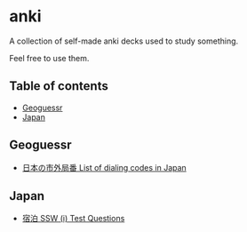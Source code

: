 # anki

A collection of self-made anki decks used to study something.

Feel free to use them.

## Table of contents

- [Geoguessr](#geoguessr)
- [Japan](#japan)

## Geoguessr

- [日本の市外局番 List of dialing codes in Japan](https://github.com/LMNYX/anki/raw/refs/heads/main/%E6%97%A5%E6%9C%AC%E3%81%AE%E5%B8%82%E5%A4%96%E5%B1%80%E7%95%AA%20List%20of%20dialing%20codes%20in%20Japan.apkg)

## Japan

- [宿泊 SSW (i) Test Questions](https://github.com/LMNYX/anki/raw/refs/heads/main/%E5%AE%BF%E6%B3%8A%20SSW%20(i)%20Test%20Questions.apkg)
